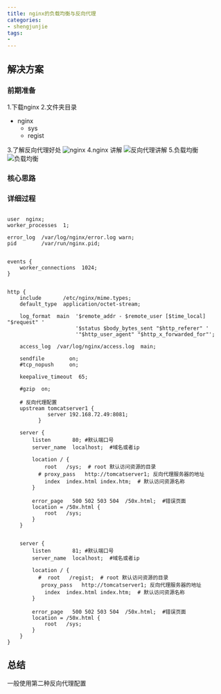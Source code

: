 ```yaml
---
title: nginx的负载均衡与反向代理
categories:
- shengjunjie
tags:
-  
---
```



<!--more-->

## 解决方案
### 前期准备
1.下载nginx
2.文件夹目录
* nginx
  * sys
  * regist

3.了解反向代理好处 
![nginx](https://i.imgur.com/4LAh5Jx.png)
4.nginx 讲解
![反向代理讲解](https://i.imgur.com/ngcdxbA.jpg)
5.负载均衡
![负载均衡](https://i.imgur.com/3AaqOx7.png)

### 核心思路

### 详细过程
```

user  nginx;
worker_processes  1;

error_log  /var/log/nginx/error.log warn;
pid        /var/run/nginx.pid;


events {
    worker_connections  1024;
}


http {
    include       /etc/nginx/mime.types;
    default_type  application/octet-stream;

    log_format  main  '$remote_addr - $remote_user [$time_local] "$request" '
                      '$status $body_bytes_sent "$http_referer" '
                      '"$http_user_agent" "$http_x_forwarded_for"';

    access_log  /var/log/nginx/access.log  main;

    sendfile        on;
    #tcp_nopush     on;

    keepalive_timeout  65;

    #gzip  on;

    # 反向代理配置
    upstream tomcatserver1 {
             server 192.168.72.49:8081;
          }

    server {
	    listen       80; #默认端口号
	    server_name  localhost;  #域名或者ip

	    location / {
	        root   /sys;  # root 默认访问资源的目录
          # proxy_pass   http://tomcatserver1; 反向代理服务器的地址
	        index  index.html index.htm;  # 默认访问资源名称
	    }

	    error_page   500 502 503 504  /50x.html;  #错误页面
	    location = /50x.html {
	        root   /sys;
	    }
	}


    server {
	    listen       81; #默认端口号
	    server_name  localhost;  #域名或者ip

	    location / {
	      #  root   /regist;  # root 默认访问资源的目录
           proxy_pass   http://tomcatserver1; 反向代理服务器的地址
	        index  index.html index.htm;  # 默认访问资源名称
	    }

	    error_page   500 502 503 504  /50x.html;  #错误页面
	    location = /50x.html {
	        root   /sys;
	    }
	}
}

```



## 总结
一般使用第二种反向代理配置
